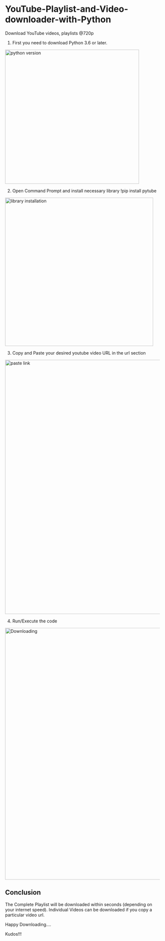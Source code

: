 # YouTube-Playlist-and-Video-downloader-with-Python
Download YouTube videos, playlists @720p


1. First you need to download Python 3.6 or later.
<img width="436" alt="python version" src="https://user-images.githubusercontent.com/105983970/192398843-2b7a5379-7e28-45e5-9b4d-ce437f60a5b6.png">

2. Open Command Prompt and install necessary library
!pip install pytube
<img width="482" alt="library installation" src="https://user-images.githubusercontent.com/105983970/192398693-83147b22-0975-4eda-9a1e-ee9c6f035aab.png">

3. Copy and Paste your desired youtube video URL in the url section
<img width="826" alt="paste link" src="https://user-images.githubusercontent.com/105983970/192399255-9678fc34-a42e-40ff-a7c9-5f97831628c3.png">

4. Run/Execute the code
<img width="818" alt="Downloading" src="https://user-images.githubusercontent.com/105983970/192399441-16437249-7cb0-47d7-bc1c-540df57d626e.png">


## Conclusion
The Complete Playlist will be downloaded within seconds (depending on your internet speed).
Individual Videos can be downloaded if you copy a particular video url.

Happy Downloading....

Kudos!!!
